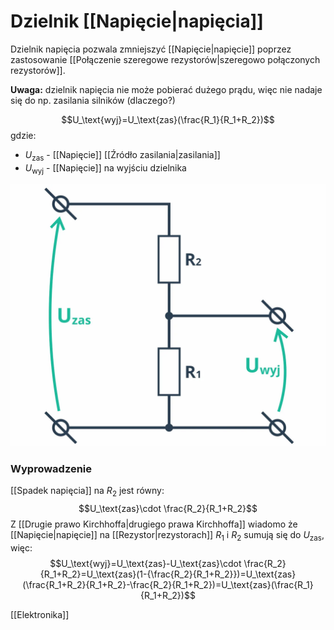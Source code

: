 # Dzielnik [[Napięcie|napięcia]]
Dzielnik napięcia pozwala zmniejszyć [[Napięcie|napięcie]] poprzez zastosowanie [[Połączenie szeregowe rezystorów|szeregowo połączonych rezystorów]].

**Uwaga:** dzielnik napięcia nie może pobierać dużego prądu, więc nie nadaje się do np. zasilania silników (dlaczego?)

$$U_\text{wyj}=U_\text{zas}(\frac{R_1}{R_1+R_2})$$
gdzie:
- $U_\text{zas}$ -  [[Napięcie]] [[Źródło zasilania|zasilania]]
- $U_\text{wyj}$ - [[Napięcie]] na wyjściu dzielnika

![](img/dzielnik_napiecia1.PNG)
### Wyprowadzenie
[[Spadek napięcia]] na $R_2$ jest równy:
$$U_\text{zas}\cdot \frac{R_2}{R_1+R_2}$$Z [[Drugie prawo Kirchhoffa|drugiego prawa Kirchhoffa]] wiadomo że [[Napięcie|napięcie]] na [[Rezystor|rezystorach]] $R_1$ i $R_2$ sumują się do $U_\text{zas}$, więc:
$$U_\text{wyj}=U_\text{zas}-U_\text{zas}\cdot \frac{R_2}{R_1+R_2}=U_\text{zas}(1-{\frac{R_2}{R_1+R_2}})=U_\text{zas}(\frac{R_1+R_2}{R_1+R_2}-\frac{R_2}{R_1+R_2})=U_\text{zas}(\frac{R_1}{R_1+R_2})$$

[[Elektronika]]